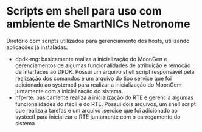 # Scripts em shell para uso com ambiente de SmartNICs Netronome

Diretório com scripts utilizados para gerenciamento dos hosts, utilizando 
aplicações já instaladas.

- dpdk-mg: basicamente realiza a inicialização do MoonGen e gerenciamentos de
  algumas funcionalidades de atribuição e remoção de interfaces ao DPDK. Possui
  um arquivo shell script responsável pela realização dos comandos e um arquivo
  do tipo service que foi adicionado ao systemctl para realizar a inicialização
  do MoonGem juntamente com a inicialização do sistema. 
- nfp-rte: basicamente realiza a inicialização do RTE e gerencia algumas
  funcionalidades do rtecli e do RTE. Possui dois arquivos, um shell script que
  realiza a tarefas e um arquivo .sercice que foi adicionado ao systectl para
  inicializar o RTE juntamente com o carregamento do sistema
